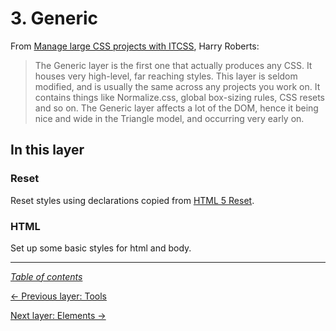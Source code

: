 # 3. Generic

From [Manage large CSS projects with ITCSS](https://www.creativebloq.com/web-design/manage-large-css-projects-itcss-101517528#layers), Harry Roberts:

> The Generic layer is the first one that actually produces any CSS. It houses very high-level, far reaching styles. This layer is seldom modified, and is usually the same across any projects you work on. It contains things like Normalize.css, global box-sizing rules, CSS resets and so on. The Generic layer affects a lot of the DOM, hence it being nice and wide in the Triangle model, and occurring very early on.

## In this layer

### Reset

Reset styles using declarations copied from [HTML 5 Reset](http://html5reset.org/).

### HTML

Set up some basic styles for html and body.

---

_[Table of contents](../../../README.md#structure)_

[← Previous layer: Tools](../tools)

[Next layer: Elements →](../elements)
